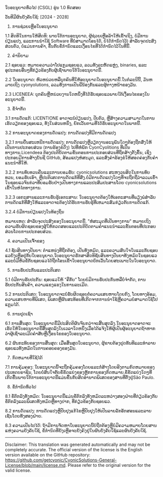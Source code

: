 ໃບອະນຸຍາດທົ່ວໄປ (CSGL)
ຮຸ່ນ 1.0 ທົດສອບ

ວັນທີມີຜົນບັງຄັບໃຊ້: [2024 - 2028]

1. ການຊ່ວຍເຫຼືອໃບອະນຸຍາດ

1.1 ສິດທິໃນການໃຫ້ສິດທິ: ພາຍໃຕ້ການອະນຸຍາດ, ຜູ້ຊ່ວຍເຫຼືອລ້າໃຫ້ເຂົ້າເຖິງ, ບໍ່ມີການປ່ຽນແປງ, ແລະການນໍາໃຊ້ Software ທີ່ບໍ່ສາມາດໂອນໄດ້, ບໍ່ໄດ້ກໍານົດໄວ້) ສໍາລັບຈຸດປະສົງສ່ວນຕົວ, ບໍ່ແມ່ນການຄ້າ, ຂຶ້ນກັບຂໍ້ກໍານົດແລະເງື່ອນໄຂທີ່ໄດ້ກໍານົດໄວ້ໃນທີ່ນີ້.

2. ຄໍານິຍາມ

2.1 ຊອບແວ: ຫມາຍຄວາມວ່າໂປແກຼມຊອບແວ, ລວມທັງລະຫັດແຫຼ່ງ, binaries, ແລະອຸປະກອນອື່ນໆທີ່ກ່ຽວຂ້ອງກັບຜູ້ເຊົ່າພາຍໃຕ້ໃບອະນຸຍາດນີ້.

2.2 ໃບອະນຸຍາດ: ຫົວຫນ່ວຍຫລືບຸກຄົນທີ່ໃຫ້ອະນຸຍາດໃບອະນຸຍາດນີ້.ໃນກໍລະນີນີ້, ມັນຫມາຍເຖິງ cyonyolutions, ລວມທັງການເປັນພີ່ນ້ອງກັນແລະຜູ້ຕາງຫນ້າຂອງມັນ.

2.3 LICENEEA: ບຸກຄົນຫຼືຫນ່ວຍງານໃດຫນຶ່ງທີ່ໄດ້ຮັບຊອບແວພາຍໃຕ້ເງື່ອນໄຂຂອງໃບອະນຸຍາດນີ້.

3. ຂໍ້ຈໍາກັດ

3.1 ການດັດແກ້: LICENTIONE ອາດຈະບໍ່ປ່ຽນແປງ, ປັບຕົວ, ຫຼືສ້າງຄວາມສາມາດໃນການເຮັດວຽກຂອງຊອບແວ, ທັງໃນສ່ວນຫນຶ່ງ, ຍົກເວັ້ນຕາມທີ່ໄດ້ຮັບອະນຸຍາດໃນພາກນີ້.

3.2 ການອະນຸຍາດຂອງການດັດແປງ: ການດັດແປງທີ່ມີການດັດແປງ

3.2.1 ການຍື່ນສະເຫນີການດັດແປງ: ການດັດແປງຫຼືວຽກງານອະນຸພັນໃດໆຕ້ອງຖືກສົ່ງໃຫ້ເປັນການປະກອບສ່ວນ (ການຮ້ອງຂໍດຶງ) ໄປທີ່ຫໍພັກ CyonCyolitions ທີ່ເປັນທາງການ.Licendeea ຕ້ອງປະຕິບັດຕາມຂັ້ນຕອນການປະກອບສ່ວນທີ່ຖືກສ້າງຕັ້ງຂຶ້ນ, ເຊິ່ງປະກອບມີການສ້າງບັນຊີ GitHub, ສ້ອມແປງຫໍສະມຸດ, ແລະສົ່ງຄໍາຮ້ອງຂໍໃຫ້ສອດຄ່ອງກັບຄໍາແນະນໍາທີ່ໃຫ້.

3.2.2 ການທົບທວນຄືນແລະການຍອມຮັບ: cyonicsolutions ສະຫງວນສິດໃນການທົບທວນ, ຍອມຮັບເອົາ, ຫຼືປະຕິເສດການດັດແກ້ທີ່ສົ່ງ.ບໍ່ມີການດັດແປງໃດໆທີ່ຈະຖືກຖືວ່າລວມເຂົ້າໃນຊອບແວຈົນກ່ວາທີ່ຍອມຮັບຢ່າງເປັນທາງການແລະປະສົມປະສານໂດຍ cyonicsolutions ເຂົ້າໃນຫໍໄຕທາງການ.

3.2.3 ເອກະສານແລະການຮັບຮູ້ເອກະສານ: ໃບອະນຸຍາດຕ້ອງໃຫ້ເອກະສານທີ່ພຽງພໍສໍາລັບການດັດແກ້ທີ່ສົ່ງໃຫ້ແລະອາດຈະຕ້ອງໄດ້ຮັບການຮັບຮູ້ທີ່ເຫມາະສົມກ່ຽວກັບການດັດແກ້.

3.2.4 ບໍ່ມີການປ່ຽນແປງໃນທ້ອງຖິ່ນ

ຫມາຍເຫດ: ສໍາລັບຈຸດປະສົງຂອງໃບອະນຸຍາດນີ້, "ຫໍສະມຸດທີ່ເປັນທາງການ" ຫມາຍເຖິງຄວາມຮັບຜິດຊອບຂອງຜູ້ໃຫ້ກວດສອບແລະປະຕິບັດຕາມຄໍາແນະນໍາແລະຂັ້ນຕອນທີ່ປະກອບສ່ວນໂດຍການປະກອບສ່ວນ.

4. ຄວາມເປັນເຈົ້າຂອງ

4.1 ຊັບສິນທາງປັນຍາ: ຕໍາແຫນ່ງທີ່ຖືກຕ້ອງ, ເປັນທັງຫມົດ, ແລະຄວາມສົນໃຈໃນແລະກັບຊອບແວຍັງເຫຼືອຢູ່ກັບໃບອະນຸຍາດ.ໃບອະນຸຍາດຮັກສາສິດທິຊັບສິນທາງປັນຍາທັງຫມົດໃນຊອບແວແລະບໍ່ມີຫົວຂໍ້ກັບຊອບແວໄດ້ຖືກໂອນເຂົ້າໃບອະນຸຍາດຍົກເວັ້ນໂດຍສະເພາະໃນໃບອະນຸຍາດ.

5. ການຮັບປະກັນແລະປະຕິເສດ

5.1 ບໍ່ມີການຮັບປະກັນ: ຊອບແວໃຫ້ "ຄືກັບ" ໂດຍບໍ່ມີການຮັບປະກັນຫລືບໍ່ຈໍາກັດ, ການຮັບປະກັນສິນຄ້າ, ຄວາມແຂງແຮງໃນການລະເມີດ.

5.2 ການປະຕິເສດ: ໃບອະນຸຍາດຈະບໍ່ຮັບຜິດຊອບຕໍ່ຄວາມເສຍຫາຍໂດຍກົງ, ໂດຍທາງອ້ອມ, ຄວາມເສຍຫາຍທີ່ພິເສດ, ພິເສດຫຼືຜົນສະທ້ອນທີ່ເກີດຈາກການນໍາໃຊ້ຫຼືຄວາມບໍ່ສາມາດໃຊ້ໂປແກຼມໄດ້.

6. ການຢຸດເຊົາ

6.1 ການສິ້ນສຸດ: ໃບອະນຸຍາດນີ້ມີປະສິດຕິຜົນຈົນກວ່າຈະສິ້ນສຸດລົງ.ໃບອະນຸຍາດອາດຈະເຮັດໃຫ້ໃບອະນຸຍາດນີ້ສິ້ນສຸດລົງໃນເວລາໃດຫນຶ່ງເມື່ອໄດ້ແຈ້ງໃຫ້ຜູ້ເປັນຜູ້ອະນຸຍາດຖ້າຫາກວ່າຜູ້ເຊົ່າລະເມີດຄໍາສັບຫຼືເງື່ອນໄຂຂອງໃບອະນຸຍາດ.

6.2 ຜົນກະທົບຂອງການສິ້ນສຸດ: ເມື່ອສິ້ນສຸດໃບອະນຸຍາດ, ຜູ້ຂາຍຕ້ອງຢຸດທັນທີແລະທໍາລາຍຊອບແວທັງຫມົດໃນການຄອບຄອງຂອງມັນ.

7. ກົດຫມາຍທີ່ໃຊ້ໄດ້

7.1 ການຄຸ້ມຄອງ: ໃບອະນຸຍາດນີ້ຈະຖືກຄຸ້ມຄອງໂດຍແລະກໍ່ສ້າງໂດຍອີງຕາມກົດຫມາຍຂອງປະເທດບຣາຊິນ, ໂດຍບໍ່ສົນໃຈກັບຂໍ້ຂັດແຍ່ງຂອງຫຼັກການຂອງກົດຫມາຍ.ຂໍ້ຂັດແຍ່ງໃດໆທີ່ເກີດຂື້ນພາຍໃຕ້ການອະນຸຍາດນີ້ແມ່ນຂຶ້ນກັບສິດອໍານາດພິເສດຂອງສານທີ່ຕັ້ງຢູ່São Paulo.

8. ຂໍ້ກໍານົດທົ່ວໄປ

8.1 ຂໍ້ຕົກລົງທັງຫມົດ: ໃບອະນຸຍາດນີ້ແມ່ນຂໍ້ຕົກລົງທັງຫມົດລະຫວ່າງສອງຝ່າຍທີ່ກ່ຽວຂ້ອງກັບຂໍ້ຕົກລົງແລະພິເສດທັງຫມົດຫຼືທາງປາກ, ທີ່ກ່ຽວຂ້ອງກັບຊອບແວ.

8.2 ການດັດແປງ: ການດັດແປງຫຼືປັບປຸງແກ້ໄຂຫຼືປັບປຸງໃຫ້ເປັນລາຍລັກອັກສອນແລະລາຍເຊັນໂດຍທັງສອງຝ່າຍ.

8.3 ຄວາມເປັນໄປໄດ້: ຖ້າມີການຈັດຫາໃບອະນຸຍາດນີ້ບໍ່ຖືກຕ້ອງຫຼືບໍ່ມີຄວາມຫມາຍໂດຍສານແຫ່ງຄວາມບັງຄັບໃຊ້, ຂໍ້ກໍານົດທີ່ຍັງເຫຼືອຈະຍັງຄົງຢູ່ໃນຜົນບັງຄັບໃຊ້ແລະຜົນບັງຄັບໃຊ້.

---
Disclaimer: This translation was generated automatically and may not be completely accurate. The official version of the license is the English version available on the GitHub repository: https://github.com/getcyonic/CyonicSolutions-General-License/blob/main/license.md. Please refer to the original version for the valid license.